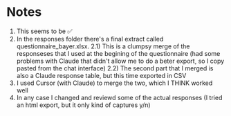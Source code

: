 # Notes
1) This seems to be ✅
2) In the responses folder there's a final extract called questionnaire_bayer.xlsx.
2.1) This is a clumpsy merge of the responseses that I used at the begining of the questionnaire
(had some problems with Claude that didn't allow me to do a beter export, so I copy pasted from the chat interface)
2.2) The second part that I merged is also a Claude response table, but this time exported in CSV
3) I used Cursor (with Claude) to merge the two, which I THINK worked well
4) In any case I changed and reviewd some of the actual responses (I tried an html export, but it only kind of captures y/n)